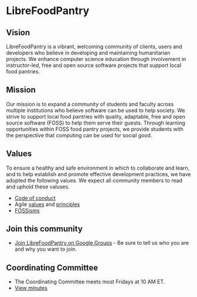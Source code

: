 # LibreFoodPantry

## Vision

LibreFoodPantry is a vibrant, welcoming community of clients, users and developers who believe in developing and maintaining humanitarian projects.  We enhance computer science education through involvement in instructor-led, free and open source software projects that support local food pantries.

## Mission

Our mission is to expand a community of students and faculty across multiple institutions who believe software can be used to help society. We strive to support local food pantries with quality, adaptable, free and open source software (FOSS) to help them serve their guests.  Through learning opportunities within FOSS food pantry projects, we provide students with the perspective that computing can be used for social good.

## Values
To ensure a healthy and safe environment in which to collaborate and learn, and to help establish and promote effective development practices, we have adopted the following values. We expect all community members to read and uphold these valuses.

- [Code of conduct](https://github.com/LibreFoodPantry/.github/blob/master/CODE_OF_CONDUCT.md)
- Agile [values](https://agilemanifesto.org/) and [principles](https://agilemanifesto.org/principles.html)
- [FOSSisms](https://opensource.com/education/14/6/16-foss-principles-for-educators)

## Join this community

- [Join LibreFoodPantry on Google Groups](https://groups.google.com/forum/#!forum/LibreFoodPantry/join) - Be sure to tell us who you are and why you want to join.

## Coordinating Committee

- The Coordinating Committee meets most Fridays at 10 AM ET.
- [View minutes](https://docs.google.com/document/d/1gpGWGhg9zVT4OAfoed0cuiybHz6v0wlWSiO7sfQRRIQ/edit?usp=sharing)
